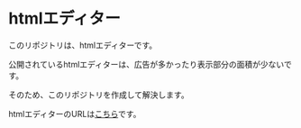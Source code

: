 # htmlエディター #

このリポジトリは、htmlエディターです。

公開されているhtmlエディターは、広告が多かったり表示部分の面積が少ないです。

そのため、このリポジトリを作成して解決します。

htmlエディターのURLは[こちら](index.html)です。